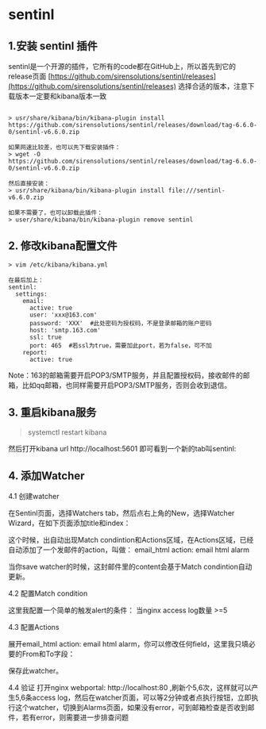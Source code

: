 # sentinl

## 1.安装 sentinl 插件

sentinl是一个开源的插件，它所有的code都在GitHub上，所以首先到它的release页面 [https://github.com/sirensolutions/sentinl/releases](https://github.com/sirensolutions/sentinl/releases) 选择合适的版本，注意下载版本一定要和kibana版本一致

``` shell

> usr/share/kibana/bin/kibana-plugin install https://github.com/sirensolutions/sentinl/releases/download/tag-6.6.0-0/sentinl-v6.6.0.zip

如果网速比较差，也可以先下载安装插件：
> wget -O https://github.com/sirensolutions/sentinl/releases/download/tag-6.6.0-0/sentinl-v6.6.0.zip

然后直接安装：
> usr/share/kibana/bin/kibana-plugin install file:///sentinl-v6.6.0.zip

如果不需要了，也可以卸载此插件：
> user/share/kibana/bin/kibana-plugin remove sentinl
```

## 2. 修改kibana配置文件

``` shell
> vim /etc/kibana/kibana.yml

在最后加上：
sentinl:
  settings:
    email:
      active: true
      user: 'xxx@163.com'
      password: 'XXX'  #此处密码为授权码，不是登录邮箱的账户密码
      host: 'smtp.163.com'
      ssl: true
      port: 465  #若ssl为true，需要加此port，若为false，可不加
    report:
      active: true
```

Note：163的邮箱需要开启POP3/SMTP服务，并且配置授权码，接收邮件的邮箱，比如qq邮箱，也同样需要开启POP3/SMTP服务，否则会收到退信。

## 3. 重启kibana服务

> systemctl restart kibana

然后打开kibana url http://localhost:5601 即可看到一个新的tab叫sentinl:

## 4. 添加Watcher

4.1 创建watcher

在Sentinl页面，选择Watchers tab，然后点右上角的New，选择Watcher Wizard，在如下页面添加title和index：

这个时候，出自动出现Match condintion和Actions区域，在Actions区域，已经自动添加了一个发邮件的action，叫做：
email_html action: email html alarm

当你save watcher的时候，这封邮件里的content会基于Match condintion自动更新。

4.2 配置Match condition

这里我配置一个简单的触发alert的条件： 当nginx access log数量 >=5

4.3 配置Actions

展开email_html action: email html alarm，你可以修改任何field，这里我只填必要的From和To字段：

保存此watcher。

4.4 验证
打开nginx webportal: http://localhost:80 ,刷新个5,6次，这样就可以产生5,6条access log，然后在watcher页面，可以等2分钟或者点执行按钮，立即执行这个watcher，切换到Alarms页面，如果没有error，可到邮箱检查是否收到邮件，若有error，则需要进一步排查问题